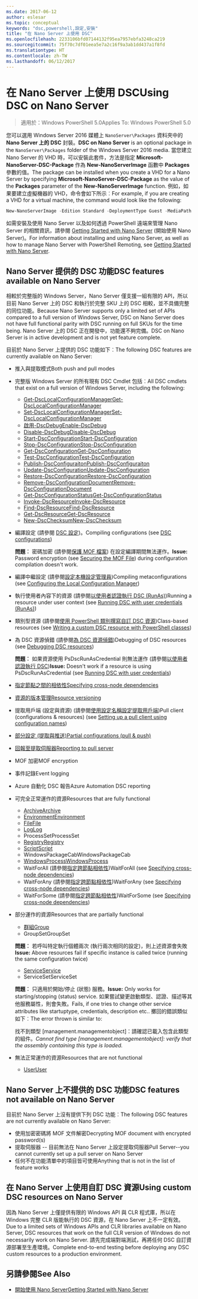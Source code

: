 ```yaml
---
ms.date: 2017-06-12
author: eslesar
ms.topic: conceptual
keywords: "dsc,powershell,設定,安裝"
title: "在 Nano Server 上使用 DSC"
ms.openlocfilehash: 2233106bfd07144132f95ea7957ebfa3248ca219
ms.sourcegitcommit: 75f70c7df01eea5e7a2c16f9a3ab1dd437a1f8fd
ms.translationtype: HT
ms.contentlocale: zh-TW
ms.lasthandoff: 06/12/2017
---
```

# <a name="using-dsc-on-nano-server"></a><span data-ttu-id="33eb5-103">在 Nano Server 上使用 DSC</span><span class="sxs-lookup"><span data-stu-id="33eb5-103">Using DSC on Nano Server</span></span>

> <span data-ttu-id="33eb5-104">適用於：Windows PowerShell 5.0</span><span class="sxs-lookup"><span data-stu-id="33eb5-104">Applies To: Windows PowerShell 5.0</span></span>

<span data-ttu-id="33eb5-105">您可以選用 Windows Server 2016 媒體上 `NanoServer\Packages` 資料夾中的 **Nano Server 上的 DSC** 封裝。</span><span class="sxs-lookup"><span data-stu-id="33eb5-105">**DSC on Nano Server** is an optional package in the `NanoServer\Packages` folder of the Windows Server 2016 media.</span></span> <span data-ttu-id="33eb5-106">當您建立 Nano Server 的 VHD 時，可以安裝此套件，方法是指定 **Microsoft-NanoServer-DSC-Package** 作為 **New-NanoServerImage** 函數中 **Packages** 參數的值。</span><span class="sxs-lookup"><span data-stu-id="33eb5-106">The package can be installed when you create a VHD for a Nano Server by specifying **Microsoft-NanoServer-DSC-Package** as the value of the **Packages** parameter of the **New-NanoServerImage** function.</span></span> <span data-ttu-id="33eb5-107">例如，如果要建立虛擬機器的 VHD，命令會如下所示︰</span><span class="sxs-lookup"><span data-stu-id="33eb5-107">For example, if you are creating a VHD for a virtual machine, the command would look like the following:</span></span>

```powershell
New-NanoServerImage -Edition Standard -DeploymentType Guest -MediaPath f:\ -BasePath .\Base -TargetPath .\Nano1\Nano.vhd -ComputerName Nano1 -Packages Microsoft-NanoServer-DSC-Package
```

<span data-ttu-id="33eb5-108">如需安裝及使用 Nano Server 以及如何透過 PowerShell 遠端來管理 Nano Server 的相關資訊，請參閱 [Getting Started with Nano Server](https://technet.microsoft.com/en-us/library/mt126167.aspx) (開始使用 Nano Server)。</span><span class="sxs-lookup"><span data-stu-id="33eb5-108">For information about installing and using Nano Server, as well as how to manage Nano Server with PowerShell Remoting, see [Getting Started with Nano Server](https://technet.microsoft.com/en-us/library/mt126167.aspx).</span></span>


## <a name="dsc-features-available-on-nano-server"></a><span data-ttu-id="33eb5-109">Nano Server 提供的 DSC 功能</span><span class="sxs-lookup"><span data-stu-id="33eb5-109">DSC features available on Nano Server</span></span>

 <span data-ttu-id="33eb5-110">相較於完整版的 Windows Server，Nano Server 僅支援一組有限的 API，所以目前 Nano Server 上的 DSC 和執行於完整 SKU 上的 DSC 相較，並不具備完整的同位功能。</span><span class="sxs-lookup"><span data-stu-id="33eb5-110">Because Nano Server supports only a limited set of APIs compared to a full version of Windows Server, DSC on Nano Server does not have full functional parity with DSC running on full SKUs for the time being.</span></span> <span data-ttu-id="33eb5-111">Nano Server 上的 DSC 正在開發中，功能還不夠完備。</span><span class="sxs-lookup"><span data-stu-id="33eb5-111">DSC on Nano Server is in active development and is not yet feature complete.</span></span>
 
 <span data-ttu-id="33eb5-112">目前於 Nano Server 上提供的 DSC 功能如下︰</span><span class="sxs-lookup"><span data-stu-id="33eb5-112">The following DSC features are currently available on Nano Server:</span></span> 


* <span data-ttu-id="33eb5-113">推入與提取模式</span><span class="sxs-lookup"><span data-stu-id="33eb5-113">Both push and pull modes</span></span>

* <span data-ttu-id="33eb5-114">完整版 Windows Server 的所有現有 DSC Cmdlet 包括︰</span><span class="sxs-lookup"><span data-stu-id="33eb5-114">All DSC cmdlets that exist on a full version of Windows Server, including the following:</span></span> 
  * [<span data-ttu-id="33eb5-115">Get-DscLocalConfigurationManager</span><span class="sxs-lookup"><span data-stu-id="33eb5-115">Get-DscLocalConfigurationManager</span></span>](https://technet.microsoft.com/en-us/library/dn407378.aspx)
  * [<span data-ttu-id="33eb5-116">Set-DscLocalConfigurationManager</span><span class="sxs-lookup"><span data-stu-id="33eb5-116">Set-DscLocalConfigurationManager</span></span>](https://technet.microsoft.com/en-us/library/dn521621.aspx)   
  * [<span data-ttu-id="33eb5-117">啟用-DscDebug</span><span class="sxs-lookup"><span data-stu-id="33eb5-117">Enable-DscDebug</span></span>](https://technet.microsoft.com/en-us/library/mt517870.aspx)
  * [<span data-ttu-id="33eb5-118">Disable-DscDebug</span><span class="sxs-lookup"><span data-stu-id="33eb5-118">Disable-DscDebug</span></span>](https://technet.microsoft.com/en-us/library/mt517872.aspx)       
  * [<span data-ttu-id="33eb5-119">Start-DscConfiguration</span><span class="sxs-lookup"><span data-stu-id="33eb5-119">Start-DscConfiguration</span></span>](https://technet.microsoft.com/en-us/library/dn521623.aspx)
  * [<span data-ttu-id="33eb5-120">Stop-DscConfiguration</span><span class="sxs-lookup"><span data-stu-id="33eb5-120">Stop-DscConfiguration</span></span>](https://technet.microsoft.com/en-us/library/mt143542.aspx)
  * [<span data-ttu-id="33eb5-121">Get-DscConfiguration</span><span class="sxs-lookup"><span data-stu-id="33eb5-121">Get-DscConfiguration</span></span>](https://technet.microsoft.com/en-us/library/dn407379.aspx)
  * [<span data-ttu-id="33eb5-122">Test-DscConfiguration</span><span class="sxs-lookup"><span data-stu-id="33eb5-122">Test-DscConfiguration</span></span>](https://technet.microsoft.com/en-us/library/dn407382.aspx)      
  * [<span data-ttu-id="33eb5-123">Publish-DscConfiguraiton</span><span class="sxs-lookup"><span data-stu-id="33eb5-123">Publish-DscConfiguraiton</span></span>](https://technet.microsoft.com/en-us/library/mt517875.aspx) 
  * [<span data-ttu-id="33eb5-124">Update-DscConfiguration</span><span class="sxs-lookup"><span data-stu-id="33eb5-124">Update-DscConfiguration</span></span>](https://technet.microsoft.com/en-us/library/mt143541.aspx)
  * [<span data-ttu-id="33eb5-125">Restore-DscConfiguration</span><span class="sxs-lookup"><span data-stu-id="33eb5-125">Restore-DscConfiguration</span></span>](https://technet.microsoft.com/en-us/library/dn407383.aspx)
  * [<span data-ttu-id="33eb5-126">Remove-DscConfigurationDocument</span><span class="sxs-lookup"><span data-stu-id="33eb5-126">Remove-DscConfigurationDocument</span></span>](https://technet.microsoft.com/en-us/library/mt143544.aspx)
  * [<span data-ttu-id="33eb5-127">Get-DscConfigurationStatus</span><span class="sxs-lookup"><span data-stu-id="33eb5-127">Get-DscConfigurationStatus</span></span>](https://technet.microsoft.com/en-us/library/mt517868.aspx)
  * [<span data-ttu-id="33eb5-128">Invoke-DscResource</span><span class="sxs-lookup"><span data-stu-id="33eb5-128">Invoke-DscResource</span></span>](https://technet.microsoft.com/en-us/library/mt517869.aspx)
  * [<span data-ttu-id="33eb5-129">Find-DscResource</span><span class="sxs-lookup"><span data-stu-id="33eb5-129">Find-DscResource</span></span>](https://technet.microsoft.com/en-us/library/mt517874.aspx)
  * [<span data-ttu-id="33eb5-130">Get-DscResource</span><span class="sxs-lookup"><span data-stu-id="33eb5-130">Get-DscResource</span></span>](https://technet.microsoft.com/en-us/library/dn521625.aspx)
  * [<span data-ttu-id="33eb5-131">New-DscChecksum</span><span class="sxs-lookup"><span data-stu-id="33eb5-131">New-DscChecksum</span></span>](https://technet.microsoft.com/en-us/library/dn521622.aspx)    

* <span data-ttu-id="33eb5-132">編譯設定 (請參閱 [DSC 設定](configurations.md))。</span><span class="sxs-lookup"><span data-stu-id="33eb5-132">Compiling configurations (see [DSC configurations](configurations.md))</span></span>

  <span data-ttu-id="33eb5-133">**問題︰** 密碼加密 (請參閱[保護 MOF 檔案](securemof.md)) 在設定編譯期間無法運作。</span><span class="sxs-lookup"><span data-stu-id="33eb5-133">**Issue:** Password encryption (see [Securing the MOF File](securemof.md)) during configuration compilation doesn't work.</span></span>

* <span data-ttu-id="33eb5-134">編譯中繼設定 (請參閱[設定本機設定管理員](metaConfig.md))</span><span class="sxs-lookup"><span data-stu-id="33eb5-134">Compiling metaconfigurations (see [Configuring the Local Configuration Manager](metaConfig.md))</span></span>

* <span data-ttu-id="33eb5-135">執行使用者內容下的資源 (請參閱[以使用者認證執行 DSC (RunAs)](runAsUser.md))</span><span class="sxs-lookup"><span data-stu-id="33eb5-135">Running a resource under user context (see [Running DSC with user credentials (RunAs)](runAsUser.md))</span></span>

* <span data-ttu-id="33eb5-136">類別型資源 (請參閱[使用 PowerShell 類別撰寫自訂 DSC 資源](authoringResourceClass.md))</span><span class="sxs-lookup"><span data-stu-id="33eb5-136">Class-based resources (see [Writing a custom DSC resource with PowerShell classes](authoringResourceClass.md))</span></span>

* <span data-ttu-id="33eb5-137">為 DSC 資源偵錯 (請參閱[為 DSC 資源偵錯](debugresource.md))</span><span class="sxs-lookup"><span data-stu-id="33eb5-137">Debugging of DSC resources (see [Debugging DSC resources](debugresource.md))</span></span>
  
  <span data-ttu-id="33eb5-138">**問題︰** 如果資源使用 PsDscRunAsCredential 則無法運作 (請參閱[以使用者認證執行 DSC](runAsUser.md))</span><span class="sxs-lookup"><span data-stu-id="33eb5-138">**Issue:** Doesn't work if a resource is using PsDscRunAsCredential (see [Running DSC with user credentials](runAsUser.md))</span></span>

* [<span data-ttu-id="33eb5-139">指定節點之間的相依性</span><span class="sxs-lookup"><span data-stu-id="33eb5-139">Specifying cross-node dependencies</span></span>](crossNodeDependencies.md) 

* [<span data-ttu-id="33eb5-140">資源的版本管理</span><span class="sxs-lookup"><span data-stu-id="33eb5-140">Resource versioning</span></span>](sxsResource.md)

* <span data-ttu-id="33eb5-141">提取用戶端 (設定與資源) (請參閱[使用設定名稱設定提取用戶端](pullClientConfigNames.md))</span><span class="sxs-lookup"><span data-stu-id="33eb5-141">Pull client (configurations & resources) (see [Setting up a pull client using configuration names](pullClientConfigNames.md))</span></span>

* [<span data-ttu-id="33eb5-142">部分設定 (提取與推送)</span><span class="sxs-lookup"><span data-stu-id="33eb5-142">Partial configurations (pull & push)</span></span>](partialConfigs.md)

* [<span data-ttu-id="33eb5-143">回報至提取伺服器</span><span class="sxs-lookup"><span data-stu-id="33eb5-143">Reporting to pull server</span></span>](reportServer.md) 

* <span data-ttu-id="33eb5-144">MOF 加密</span><span class="sxs-lookup"><span data-stu-id="33eb5-144">MOF encryption</span></span>

* <span data-ttu-id="33eb5-145">事件記錄</span><span class="sxs-lookup"><span data-stu-id="33eb5-145">Event logging</span></span>

* <span data-ttu-id="33eb5-146">Azure 自動化 DSC 報告</span><span class="sxs-lookup"><span data-stu-id="33eb5-146">Azure Automation DSC reporting</span></span>

* <span data-ttu-id="33eb5-147">可完全正常運作的資源</span><span class="sxs-lookup"><span data-stu-id="33eb5-147">Resources that are fully functional</span></span>
  * [<span data-ttu-id="33eb5-148">Archive</span><span class="sxs-lookup"><span data-stu-id="33eb5-148">Archive</span></span>](archiveResource.md)
  * [<span data-ttu-id="33eb5-149">Environment</span><span class="sxs-lookup"><span data-stu-id="33eb5-149">Environment</span></span>](environmentResource.md)
  * [<span data-ttu-id="33eb5-150">File</span><span class="sxs-lookup"><span data-stu-id="33eb5-150">File</span></span>](fileResource.md)
  * [<span data-ttu-id="33eb5-151">Log</span><span class="sxs-lookup"><span data-stu-id="33eb5-151">Log</span></span>](logResource.md)
  * <span data-ttu-id="33eb5-152">ProcessSet</span><span class="sxs-lookup"><span data-stu-id="33eb5-152">ProcessSet</span></span>
  * [<span data-ttu-id="33eb5-153">Registry</span><span class="sxs-lookup"><span data-stu-id="33eb5-153">Registry</span></span>](registryResource.md)
  * [<span data-ttu-id="33eb5-154">Script</span><span class="sxs-lookup"><span data-stu-id="33eb5-154">Script</span></span>](scriptResource.md)
  * <span data-ttu-id="33eb5-155">WindowsPackageCab</span><span class="sxs-lookup"><span data-stu-id="33eb5-155">WindowsPackageCab</span></span>
  * [<span data-ttu-id="33eb5-156">WindowsProcess</span><span class="sxs-lookup"><span data-stu-id="33eb5-156">WindowsProcess</span></span>](windowsProcessResource.md)
  * <span data-ttu-id="33eb5-157">WaitForAll (請參閱[指定跨節點相依性](crossNodeDependencies.md))</span><span class="sxs-lookup"><span data-stu-id="33eb5-157">WaitForAll (see [Specifying cross-node dependencies](crossNodeDependencies.md))</span></span>
  * <span data-ttu-id="33eb5-158">WaitForAny (請參閱[指定跨節點相依性](crossNodeDependencies.md))</span><span class="sxs-lookup"><span data-stu-id="33eb5-158">WaitForAny (see [Specifying cross-node dependencies](crossNodeDependencies.md))</span></span>
  * <span data-ttu-id="33eb5-159">WaitForSome (請參閱[指定跨節點相依性](crossNodeDependencies.md))</span><span class="sxs-lookup"><span data-stu-id="33eb5-159">WaitForSome (see [Specifying cross-node dependencies](crossNodeDependencies.md))</span></span>

* <span data-ttu-id="33eb5-160">部分運作的資源</span><span class="sxs-lookup"><span data-stu-id="33eb5-160">Resources that are partially functional</span></span>
  * [<span data-ttu-id="33eb5-161">群組</span><span class="sxs-lookup"><span data-stu-id="33eb5-161">Group</span></span>](groupResource.md)
  * <span data-ttu-id="33eb5-162">GroupSet</span><span class="sxs-lookup"><span data-stu-id="33eb5-162">GroupSet</span></span>
  
  <span data-ttu-id="33eb5-163">**問題︰** 若呼叫特定執行個體兩次 (執行兩次相同的設定)，則上述資源會失敗</span><span class="sxs-lookup"><span data-stu-id="33eb5-163">**Issue:** Above resources fail if specific instance is called twice (running the same configuration twice)</span></span>
  
  * [<span data-ttu-id="33eb5-164">Service</span><span class="sxs-lookup"><span data-stu-id="33eb5-164">Service</span></span>](serviceResource.md)
  * <span data-ttu-id="33eb5-165">ServiceSet</span><span class="sxs-lookup"><span data-stu-id="33eb5-165">ServiceSet</span></span>
  
  <span data-ttu-id="33eb5-166">**問題︰** 只適用於開始/停止 (狀態) 服務。</span><span class="sxs-lookup"><span data-stu-id="33eb5-166">**Issue:** Only works for starting/stopping (status) service.</span></span> <span data-ttu-id="33eb5-167">如果嘗試變更啟動類型、認證、描述等其他服務屬性，則會失敗。</span><span class="sxs-lookup"><span data-stu-id="33eb5-167">Fails, if one tries to change other service attributes like startuptype, credentials, description etc..</span></span> <span data-ttu-id="33eb5-168">擲回的錯誤類似如下︰</span><span class="sxs-lookup"><span data-stu-id="33eb5-168">The error thrown is similar to:</span></span>
  
  <span data-ttu-id="33eb5-169">找不到類型 [management.managementobject]：請確認已載入包含此類型的組件。</span><span class="sxs-lookup"><span data-stu-id="33eb5-169">*Cannot find type [management.managementobject]: verify that the assembly containing this type is loaded.*</span></span>
  
* <span data-ttu-id="33eb5-170">無法正常運作的資源</span><span class="sxs-lookup"><span data-stu-id="33eb5-170">Resources that are not functional</span></span>
  * [<span data-ttu-id="33eb5-171">User</span><span class="sxs-lookup"><span data-stu-id="33eb5-171">User</span></span>](userResource.md)
  

## <a name="dsc-features-not-available-on-nano-server"></a><span data-ttu-id="33eb5-172">Nano Server 上不提供的 DSC 功能</span><span class="sxs-lookup"><span data-stu-id="33eb5-172">DSC features not available on Nano Server</span></span>

<span data-ttu-id="33eb5-173">目前於 Nano Server 上沒有提供下列 DSC 功能︰</span><span class="sxs-lookup"><span data-stu-id="33eb5-173">The following DSC features are not currently available on Nano Server:</span></span>

* <span data-ttu-id="33eb5-174">使用加密密碼將 MOF 文件解密</span><span class="sxs-lookup"><span data-stu-id="33eb5-174">Decrypting MOF document with encrypted password(s)</span></span> 
* <span data-ttu-id="33eb5-175">提取伺服器 -- 目前無法在 Nano Server 上設定提取伺服器</span><span class="sxs-lookup"><span data-stu-id="33eb5-175">Pull Server--you cannot currently set up a pull server on Nano Server</span></span>
* <span data-ttu-id="33eb5-176">任何不在功能清單中的項目皆可使用</span><span class="sxs-lookup"><span data-stu-id="33eb5-176">Anything that is not in the list of feature works</span></span>

## <a name="using-custom-dsc-resources-on-nano-server"></a><span data-ttu-id="33eb5-177">在 Nano Server 上使用自訂 DSC 資源</span><span class="sxs-lookup"><span data-stu-id="33eb5-177">Using custom DSC resources on Nano Server</span></span>
 
<span data-ttu-id="33eb5-178">因為 Nano Server 上僅提供有限的 Windows API 與 CLR 程式庫，所以在 Windows 完整 CLR 版能執行的 DSC 資源，在 Nano Server 上不一定有效。</span><span class="sxs-lookup"><span data-stu-id="33eb5-178">Due to a limited sets of Windows APIs and CLR libraries available on Nano Server, DSC resources that work on the full CLR version of Windows do not necessarily work on Nano Server.</span></span> <span data-ttu-id="33eb5-179">請先完成端對端測試，再將任何 DSC 自訂資源部署至生產環境。</span><span class="sxs-lookup"><span data-stu-id="33eb5-179">Complete end-to-end testing before deploying any DSC custom resources to a production environment.</span></span>

## <a name="see-also"></a><span data-ttu-id="33eb5-180">另請參閱</span><span class="sxs-lookup"><span data-stu-id="33eb5-180">See Also</span></span>
- [<span data-ttu-id="33eb5-181">開始使用 Nano Server</span><span class="sxs-lookup"><span data-stu-id="33eb5-181">Getting Started with Nano Server</span></span>](https://technet.microsoft.com/en-us/library/mt126167.aspx)

